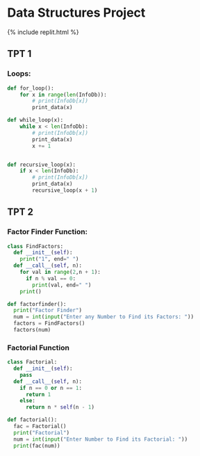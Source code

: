 # Data Structures Project

{% include replit.html %}

## TPT 1

### Loops:

```python
def for_loop():
    for x in range(len(InfoDb)):
        # print(InfoDb[x])
        print_data(x)

def while_loop(x):
    while x < len(InfoDb):
        # print(InfoDb[x])
        print_data(x)
        x += 1


def recursive_loop(x):
    if x < len(InfoDb):
        # print(InfoDb[x])
        print_data(x)
        recursive_loop(x + 1)
```

## TPT 2

### Factor Finder Function:

```python
class FindFactors:
  def __init__(self):
    print("1", end=" ")
  def __call__(self, n):
    for val in range(2,n + 1):
      if n % val == 0:
        print(val, end=" ")
    print()

def factorfinder():
  print("Factor Finder")
  num = int(input("Enter any Number to Find its Factors: "))
  factors = FindFactors()
  factors(num)
```

### Factorial Function

```python
class Factorial:
  def __init__(self):
    pass
  def __call__(self, n):
    if n == 0 or n == 1:
      return 1
    else:
      return n * self(n - 1)

def factorial():
  fac = Factorial()
  print("Factorial")
  num = int(input("Enter Number to Find its Factorial: "))
  print(fac(num))
```
